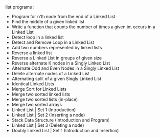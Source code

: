 
llist programs :

- Program for n’th node from the end of a Linked List
- Find the middle of a given linked list
- Write a function that counts the number of times a given int occurs in a Linked List
- Detect loop in a linked list
- Detect and Remove Loop in a Linked List
- Add two numbers represented by linked lists 
- Reverse a linked list
- Reverse a Linked List in groups of given size 
- Reverse alternate K nodes in a Singly Linked List
- Alternate Odd and Even Nodes in a Singly Linked List
- Delete alternate nodes of a Linked List
- Alternating split of a given Singly Linked List 
- Identical Linked Lists
- Merge Sort for Linked Lists
- Merge two sorted linked lists
- Merge two sorted lists (in-place)
- Merge two sorted arrays
- Linked List | Set 1 (Introduction)
- Linked List | Set 2 (Inserting a node)
- Stack Data Structure (Introduction and Program)
- Linked List | Set 3 (Deleting a node)
- Doubly Linked List | Set 1 (Introduction and Insertion)
